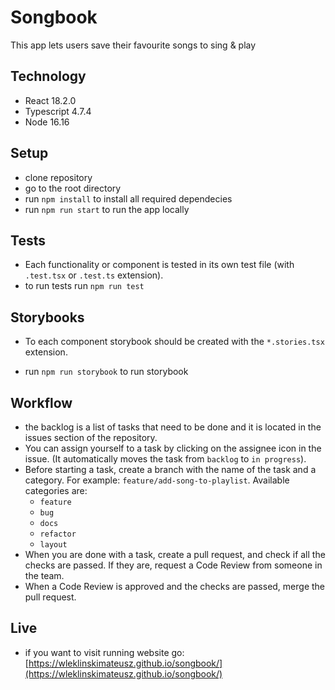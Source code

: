 # Songbook

This app lets users save their favourite songs to sing & play

## Technology

- React 18.2.0
- Typescript 4.7.4
- Node 16.16

## Setup

- clone repository
- go to the root directory
- run `npm install` to install all required dependecies
- run `npm run start` to run the app locally

## Tests

- Each functionality or component is tested in its own test file (with `.test.tsx` or `.test.ts` extension).
- to run tests run `npm run test`

## Storybooks

- To each component storybook should be created with the `*.stories.tsx` extension.

- run `npm run storybook` to run storybook

## Workflow

- the backlog is a list of tasks that need to be done and it is located in the issues section of the repository.
- You can assign yourself to a task by clicking on the assignee icon in the issue. (It automatically moves the task from `backlog` to `in progress`).
- Before starting a task, create a branch with the name of the task and a category. For example: `feature/add-song-to-playlist`. Available categories are:
  - `feature`
  - `bug`
  - `docs`
  - `refactor`
  - `layout`
- When you are done with a task, create a pull request, and check if all the checks are passed. If they are, request a Code Review from someone in the team.
- When a Code Review is approved and the checks are passed, merge the pull request.

## Live

- if you want to visit running website go: [https://wleklinskimateusz.github.io/songbook/](https://wleklinskimateusz.github.io/songbook/)
